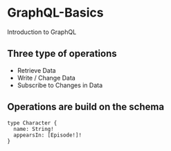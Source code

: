# GraphQL-Basics
Introduction to GraphQL

## Three type of operations
* Retrieve Data
* Write / Change Data
* Subscribe to Changes in Data

## Operations are build on the schema
```
type Character {
  name: String!
  appearsIn: [Episode!]!
}
```
